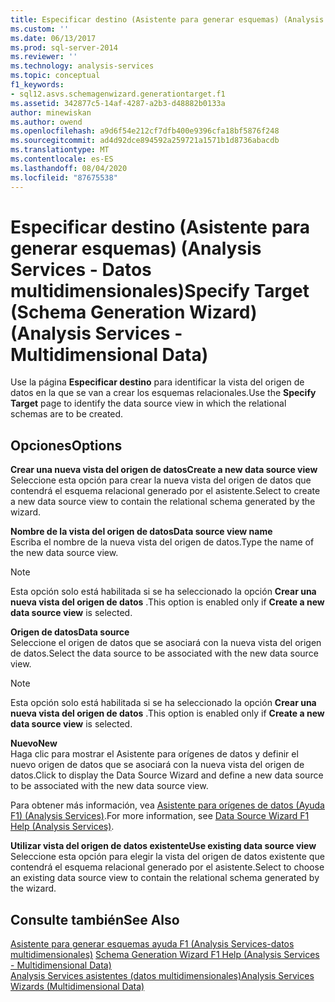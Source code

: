 ```yaml
---
title: Especificar destino (Asistente para generar esquemas) (Analysis Services-datos multidimensionales) | Microsoft Docs
ms.custom: ''
ms.date: 06/13/2017
ms.prod: sql-server-2014
ms.reviewer: ''
ms.technology: analysis-services
ms.topic: conceptual
f1_keywords:
- sql12.asvs.schemagenwizard.generationtarget.f1
ms.assetid: 342877c5-14af-4287-a2b3-d48882b0133a
author: minewiskan
ms.author: owend
ms.openlocfilehash: a9d6f54e212cf7dfb400e9396cfa18bf5876f248
ms.sourcegitcommit: ad4d92dce894592a259721a1571b1d8736abacdb
ms.translationtype: MT
ms.contentlocale: es-ES
ms.lasthandoff: 08/04/2020
ms.locfileid: "87675538"
---
```

# <a name="specify-target-schema-generation-wizard-analysis-services---multidimensional-data"></a><span data-ttu-id="d12c1-102">Especificar destino (Asistente para generar esquemas) (Analysis Services - Datos multidimensionales)</span><span class="sxs-lookup"><span data-stu-id="d12c1-102">Specify Target (Schema Generation Wizard) (Analysis Services - Multidimensional Data)</span></span>
  <span data-ttu-id="d12c1-103">Use la página **Especificar destino** para identificar la vista del origen de datos en la que se van a crear los esquemas relacionales.</span><span class="sxs-lookup"><span data-stu-id="d12c1-103">Use the **Specify Target** page to identify the data source view in which the relational schemas are to be created.</span></span>  
  
## <a name="options"></a><span data-ttu-id="d12c1-104">Opciones</span><span class="sxs-lookup"><span data-stu-id="d12c1-104">Options</span></span>  
 <span data-ttu-id="d12c1-105">**Crear una nueva vista del origen de datos**</span><span class="sxs-lookup"><span data-stu-id="d12c1-105">**Create a new data source view**</span></span>  
 <span data-ttu-id="d12c1-106">Seleccione esta opción para crear la nueva vista del origen de datos que contendrá el esquema relacional generado por el asistente.</span><span class="sxs-lookup"><span data-stu-id="d12c1-106">Select to create a new data source view to contain the relational schema generated by the wizard.</span></span>  
  
 <span data-ttu-id="d12c1-107">**Nombre de la vista del origen de datos**</span><span class="sxs-lookup"><span data-stu-id="d12c1-107">**Data source view name**</span></span>  
 <span data-ttu-id="d12c1-108">Escriba el nombre de la nueva vista del origen de datos.</span><span class="sxs-lookup"><span data-stu-id="d12c1-108">Type the name of the new data source view.</span></span>  
  
> [!NOTE]  
>  <span data-ttu-id="d12c1-109"> Esta opción solo está habilitada si se ha seleccionado la opción **Crear una nueva vista del origen de datos** .</span><span class="sxs-lookup"><span data-stu-id="d12c1-109">This option is enabled only if **Create a new data source view** is selected.</span></span>  
  
 <span data-ttu-id="d12c1-110">**Origen de datos**</span><span class="sxs-lookup"><span data-stu-id="d12c1-110">**Data source**</span></span>  
 <span data-ttu-id="d12c1-111">Seleccione el origen de datos que se asociará con la nueva vista del origen de datos.</span><span class="sxs-lookup"><span data-stu-id="d12c1-111">Select the data source to be associated with the new data source view.</span></span>  
  
> [!NOTE]  
>  <span data-ttu-id="d12c1-112"> Esta opción solo está habilitada si se ha seleccionado la opción **Crear una nueva vista del origen de datos** .</span><span class="sxs-lookup"><span data-stu-id="d12c1-112">This option is enabled only if **Create a new data source view** is selected.</span></span>  
  
 <span data-ttu-id="d12c1-113">**Nuevo**</span><span class="sxs-lookup"><span data-stu-id="d12c1-113">**New**</span></span>  
 <span data-ttu-id="d12c1-114">Haga clic para mostrar el Asistente para orígenes de datos y definir el nuevo origen de datos que se asociará con la nueva vista del origen de datos.</span><span class="sxs-lookup"><span data-stu-id="d12c1-114">Click to display the Data Source Wizard and define a new data source to be associated with the new data source view.</span></span>  
  
 <span data-ttu-id="d12c1-115">Para obtener más información, vea [Asistente para orígenes de datos (Ayuda F1) &#40;Analysis Services&#41;](data-source-wizard-f1-help-analysis-services.md).</span><span class="sxs-lookup"><span data-stu-id="d12c1-115">For more information, see [Data Source Wizard F1 Help &#40;Analysis Services&#41;](data-source-wizard-f1-help-analysis-services.md).</span></span>  
  
 <span data-ttu-id="d12c1-116">**Utilizar vista del origen de datos existente**</span><span class="sxs-lookup"><span data-stu-id="d12c1-116">**Use existing data source view**</span></span>  
 <span data-ttu-id="d12c1-117">Seleccione esta opción para elegir la vista del origen de datos existente que contendrá el esquema relacional generado por el asistente.</span><span class="sxs-lookup"><span data-stu-id="d12c1-117">Select to choose an existing data source view to contain the relational schema generated by the wizard.</span></span>  
  
## <a name="see-also"></a><span data-ttu-id="d12c1-118">Consulte también</span><span class="sxs-lookup"><span data-stu-id="d12c1-118">See Also</span></span>  
 <span data-ttu-id="d12c1-119">[Asistente para generar esquemas ayuda F1 &#40;Analysis Services-datos multidimensionales&#41;](schema-generation-wizard-f1-help-analysis-services-multidimensional-data.md) </span><span class="sxs-lookup"><span data-stu-id="d12c1-119">[Schema Generation Wizard F1 Help &#40;Analysis Services - Multidimensional Data&#41;](schema-generation-wizard-f1-help-analysis-services-multidimensional-data.md) </span></span>  
 [<span data-ttu-id="d12c1-120">Analysis Services asistentes &#40;datos multidimensionales&#41;</span><span class="sxs-lookup"><span data-stu-id="d12c1-120">Analysis Services Wizards &#40;Multidimensional Data&#41;</span></span>](analysis-services-wizards-multidimensional-data.md)  
  
  

